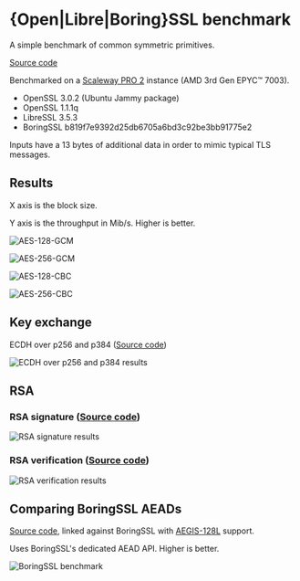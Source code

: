 # {Open|Libre|Boring}SSL benchmark

A simple benchmark of common symmetric primitives.

[Source code](cryptobench.c)

Benchmarked on a [Scaleway PRO 2](https://www.scaleway.com/en/virtual-instances/pro2/) instance (AMD 3rd Gen EPYC™ 7003).

* OpenSSL 3.0.2 (Ubuntu Jammy package)
* OpenSSL 1.1.1q
* LibreSSL 3.5.3
* BoringSSL b819f7e9392d25db6705a6bd3c92be3bb91775e2

Inputs have a 13 bytes of additional data in order to mimic typical TLS messages.

## Results

X axis is the block size.

Y axis is the throughput in Mib/s. Higher is better.

![AES-128-GCM](img/aes-128-gcm.png)

![AES-256-GCM](img/aes-256-gcm.png)

![AES-128-CBC](img/aes-128-cbc.png)

![AES-256-CBC](img/aes-256-cbc.png)

## Key exchange

ECDH over p256 and p384 ([Source code](cryptobench-ecdh.c))

![ECDH over p256 and p384 results](img/ecdh.png)

## RSA

### RSA signature ([Source code](cryptobench-rsa.c))

![RSA signature results](img/rsa.png)

### RSA verification ([Source code](cryptobench-rsa-verification.c))

![RSA verification results](img/rsa-verification.png)

## Comparing BoringSSL AEADs

[Source code](cryptobench-aegis.c), linked against BoringSSL with [AEGIS-128L](https://github.com/jedisct1/boringssl/tree/aegis) support.

Uses BoringSSL's dedicated AEAD API. Higher is better.

![BoringSSL benchmark](img/boring-aeads.png)
